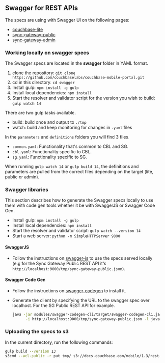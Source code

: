 ## Swagger for REST APIs

The specs are using with Swagger UI on the following pages:

- [couchbase-lite](https://developer.couchbase.com/documentation/mobile/current/references/couchbase-lite/rest-api/index.html)
- [sync-gateway-public](https://developer.couchbase.com/documentation/mobile/current/references/sync-gateway/rest-api/index.html)
- [sync-gateway-admin](https://developer.couchbase.com/documentation/mobile/current/references/sync-gateway/admin-rest-api/index.html)

### Working locally on swagger specs

The Swagger specs are located in the **swagger** folder in YAML format.

1. clone the repository: `git clone https://github.com/couchbaselabs/couchbase-mobile-portal.git`
2. cd in this directory: `cd swagger`
3. Install gulp: `npm install -g gulp`
4. Install local dependencies: `npm install`
5. Start the resolver and validator script for the version you wish to build: `gulp watch 14`

There are two gulp tasks available.

- build: build once and output to `./tmp`
- watch: build and keep monitoring for changes in `.yaml` files

In the `parameters` and `definitions` folders you will find 3 files.

- `common.yaml`: Functionality that's common to CBL and SG.
- `cbl.yaml`: Functionality specific to CBL.
- `sg.yaml`: Functionality specific to SG.

When running `gulp watch 14` or `gulp build 14`, the definitions and parameters are pulled from the correct files depending on the target (lite, public or admin).

### Swagger libraries

This section describes how to generate the Swagger specs locally to use them with code gen tools whether it be with SwaggerJS or Swagger Code Gen.

- Install gulp: `npm install -g gulp`
- Install local dependencies: `npm install`
- Start the resolver and validator script: `gulp watch --version 14`
- Start a web server: `python -m SimpleHTTPServer 9000`

#### SwaggerJS

- Follow the instructions on [swagger-js](https://github.com/swagger-api/swagger-js) to use the specs served locally (e.g for the Sync Gateway Public REST API it's `http://localhost:9000/tmp/sync-gateway-public.json`).

#### Swagger Code Gen

- Follow the instructions on [swagger-codegen](https://github.com/swagger-api/swagger-codegen) to install it.
- Generate the client by specifying the URL to the swagger spec over localhost. For the SG Public REST API for example.

    ```bash
    java -jar modules/swagger-codegen-cli/target/swagger-codegen-cli.jar generate \
          -i http://localhost:9000/tmp/sync-gateway-public.json -l java -o ./lib
    ```

### Uploading the specs to s3

In the current directory, run the following commands:

```bash
gulp build --version 13
s3cmd --acl-public -r put tmp/ s3://docs.couchbase.com/mobile/1.3/rest-apis/
```
